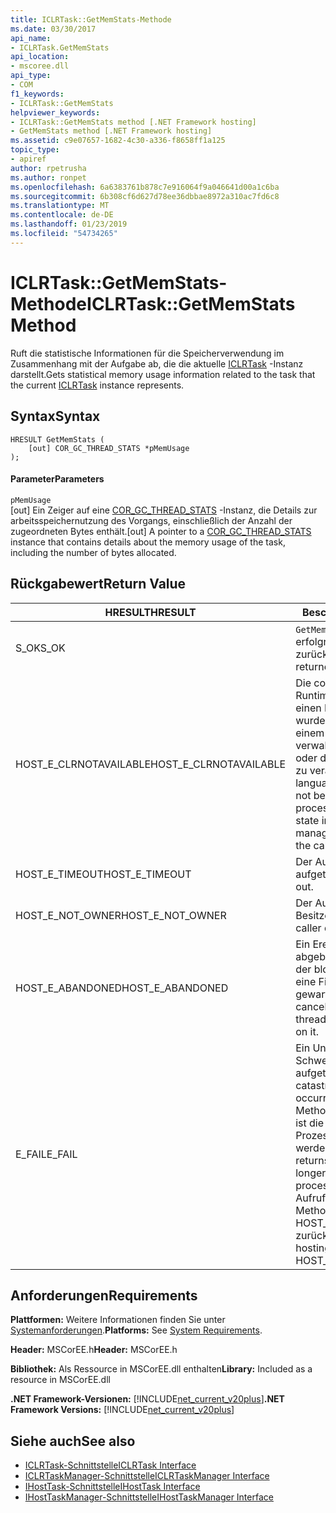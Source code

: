 ```yaml
---
title: ICLRTask::GetMemStats-Methode
ms.date: 03/30/2017
api_name:
- ICLRTask.GetMemStats
api_location:
- mscoree.dll
api_type:
- COM
f1_keywords:
- ICLRTask::GetMemStats
helpviewer_keywords:
- ICLRTask::GetMemStats method [.NET Framework hosting]
- GetMemStats method [.NET Framework hosting]
ms.assetid: c9e07657-1682-4c30-a336-f8658ff1a125
topic_type:
- apiref
author: rpetrusha
ms.author: ronpet
ms.openlocfilehash: 6a6383761b878c7e916064f9a046641d00a1c6ba
ms.sourcegitcommit: 6b308cf6d627d78ee36dbbae8972a310ac7fd6c8
ms.translationtype: MT
ms.contentlocale: de-DE
ms.lasthandoff: 01/23/2019
ms.locfileid: "54734265"
---
```

# <a name="iclrtaskgetmemstats-method"></a><span data-ttu-id="78302-102">ICLRTask::GetMemStats-Methode</span><span class="sxs-lookup"><span data-stu-id="78302-102">ICLRTask::GetMemStats Method</span></span>
<span data-ttu-id="78302-103">Ruft die statistische Informationen für die Speicherverwendung im Zusammenhang mit der Aufgabe ab, die die aktuelle [ICLRTask](../../../../docs/framework/unmanaged-api/hosting/iclrtask-interface.md) -Instanz darstellt.</span><span class="sxs-lookup"><span data-stu-id="78302-103">Gets statistical memory usage information related to the task that the current [ICLRTask](../../../../docs/framework/unmanaged-api/hosting/iclrtask-interface.md) instance represents.</span></span>  
  
## <a name="syntax"></a><span data-ttu-id="78302-104">Syntax</span><span class="sxs-lookup"><span data-stu-id="78302-104">Syntax</span></span>  
  
```  
HRESULT GetMemStats (  
    [out] COR_GC_THREAD_STATS *pMemUsage  
);  
```  
  
#### <a name="parameters"></a><span data-ttu-id="78302-105">Parameter</span><span class="sxs-lookup"><span data-stu-id="78302-105">Parameters</span></span>  
 `pMemUsage`  
 <span data-ttu-id="78302-106">[out] Ein Zeiger auf eine [COR_GC_THREAD_STATS](../../../../docs/framework/unmanaged-api/hosting/cor-gc-thread-stats-structure.md) -Instanz, die Details zur arbeitsspeichernutzung des Vorgangs, einschließlich der Anzahl der zugeordneten Bytes enthält.</span><span class="sxs-lookup"><span data-stu-id="78302-106">[out] A pointer to a [COR_GC_THREAD_STATS](../../../../docs/framework/unmanaged-api/hosting/cor-gc-thread-stats-structure.md) instance that contains details about the memory usage of the task, including the number of bytes allocated.</span></span>  
  
## <a name="return-value"></a><span data-ttu-id="78302-107">Rückgabewert</span><span class="sxs-lookup"><span data-stu-id="78302-107">Return Value</span></span>  
  
|<span data-ttu-id="78302-108">HRESULT</span><span class="sxs-lookup"><span data-stu-id="78302-108">HRESULT</span></span>|<span data-ttu-id="78302-109">Beschreibung</span><span class="sxs-lookup"><span data-stu-id="78302-109">Description</span></span>|  
|-------------|-----------------|  
|<span data-ttu-id="78302-110">S_OK</span><span class="sxs-lookup"><span data-stu-id="78302-110">S_OK</span></span>|<span data-ttu-id="78302-111">`GetMemStats` wurde erfolgreich zurückgegeben.</span><span class="sxs-lookup"><span data-stu-id="78302-111">`GetMemStats` returned successfully.</span></span>|  
|<span data-ttu-id="78302-112">HOST_E_CLRNOTAVAILABLE</span><span class="sxs-lookup"><span data-stu-id="78302-112">HOST_E_CLRNOTAVAILABLE</span></span>|<span data-ttu-id="78302-113">Die common Language Runtime (CLR) wurde nicht in einen Prozess geladen wurde, oder die CLR ist in einem Zustand, in dem nicht verwalteten Code ausführen oder den Aufruf erfolgreich zu verarbeiten.</span><span class="sxs-lookup"><span data-stu-id="78302-113">The common language runtime (CLR) has not been loaded into a process, or the CLR is in a state in which it cannot run managed code or process the call successfully.</span></span>|  
|<span data-ttu-id="78302-114">HOST_E_TIMEOUT</span><span class="sxs-lookup"><span data-stu-id="78302-114">HOST_E_TIMEOUT</span></span>|<span data-ttu-id="78302-115">Der Aufruf ist ein Timeout aufgetreten.</span><span class="sxs-lookup"><span data-stu-id="78302-115">The call timed out.</span></span>|  
|<span data-ttu-id="78302-116">HOST_E_NOT_OWNER</span><span class="sxs-lookup"><span data-stu-id="78302-116">HOST_E_NOT_OWNER</span></span>|<span data-ttu-id="78302-117">Der Aufrufer ist nicht Besitzer der Sperre.</span><span class="sxs-lookup"><span data-stu-id="78302-117">The caller does not own the lock.</span></span>|  
|<span data-ttu-id="78302-118">HOST_E_ABANDONED</span><span class="sxs-lookup"><span data-stu-id="78302-118">HOST_E_ABANDONED</span></span>|<span data-ttu-id="78302-119">Ein Ereignis wurde abgebrochen, während sich der blockierte Thread oder eine Fiber darauf gewartet.</span><span class="sxs-lookup"><span data-stu-id="78302-119">An event was canceled while a blocked thread or fiber was waiting on it.</span></span>|  
|<span data-ttu-id="78302-120">E_FAIL</span><span class="sxs-lookup"><span data-stu-id="78302-120">E_FAIL</span></span>|<span data-ttu-id="78302-121">Ein Unbekannter Schwerwiegender Fehler ist aufgetreten.</span><span class="sxs-lookup"><span data-stu-id="78302-121">An unknown catastrophic failure occurred.</span></span> <span data-ttu-id="78302-122">Wenn eine Methode E_FAIL zurückgibt, ist die CLR nicht mehr im Prozess verwendet werden.</span><span class="sxs-lookup"><span data-stu-id="78302-122">When a method returns E_FAIL, the CLR is no longer usable within the process.</span></span> <span data-ttu-id="78302-123">Nachfolgende Aufrufe zum Hosten der Methoden HOST_E_CLRNOTAVAILABLE zurück.</span><span class="sxs-lookup"><span data-stu-id="78302-123">Subsequent calls to hosting methods return HOST_E_CLRNOTAVAILABLE.</span></span>|  
  
## <a name="requirements"></a><span data-ttu-id="78302-124">Anforderungen</span><span class="sxs-lookup"><span data-stu-id="78302-124">Requirements</span></span>  
 <span data-ttu-id="78302-125">**Plattformen:** Weitere Informationen finden Sie unter [Systemanforderungen](../../../../docs/framework/get-started/system-requirements.md).</span><span class="sxs-lookup"><span data-stu-id="78302-125">**Platforms:** See [System Requirements](../../../../docs/framework/get-started/system-requirements.md).</span></span>  
  
 <span data-ttu-id="78302-126">**Header:** MSCorEE.h</span><span class="sxs-lookup"><span data-stu-id="78302-126">**Header:** MSCorEE.h</span></span>  
  
 <span data-ttu-id="78302-127">**Bibliothek:** Als Ressource in MSCorEE.dll enthalten</span><span class="sxs-lookup"><span data-stu-id="78302-127">**Library:** Included as a resource in MSCorEE.dll</span></span>  
  
 <span data-ttu-id="78302-128">**.NET Framework-Versionen:** [!INCLUDE[net_current_v20plus](../../../../includes/net-current-v20plus-md.md)]</span><span class="sxs-lookup"><span data-stu-id="78302-128">**.NET Framework Versions:** [!INCLUDE[net_current_v20plus](../../../../includes/net-current-v20plus-md.md)]</span></span>  
  
## <a name="see-also"></a><span data-ttu-id="78302-129">Siehe auch</span><span class="sxs-lookup"><span data-stu-id="78302-129">See also</span></span>
- [<span data-ttu-id="78302-130">ICLRTask-Schnittstelle</span><span class="sxs-lookup"><span data-stu-id="78302-130">ICLRTask Interface</span></span>](../../../../docs/framework/unmanaged-api/hosting/iclrtask-interface.md)
- [<span data-ttu-id="78302-131">ICLRTaskManager-Schnittstelle</span><span class="sxs-lookup"><span data-stu-id="78302-131">ICLRTaskManager Interface</span></span>](../../../../docs/framework/unmanaged-api/hosting/iclrtaskmanager-interface.md)
- [<span data-ttu-id="78302-132">IHostTask-Schnittstelle</span><span class="sxs-lookup"><span data-stu-id="78302-132">IHostTask Interface</span></span>](../../../../docs/framework/unmanaged-api/hosting/ihosttask-interface.md)
- [<span data-ttu-id="78302-133">IHostTaskManager-Schnittstelle</span><span class="sxs-lookup"><span data-stu-id="78302-133">IHostTaskManager Interface</span></span>](../../../../docs/framework/unmanaged-api/hosting/ihosttaskmanager-interface.md)

